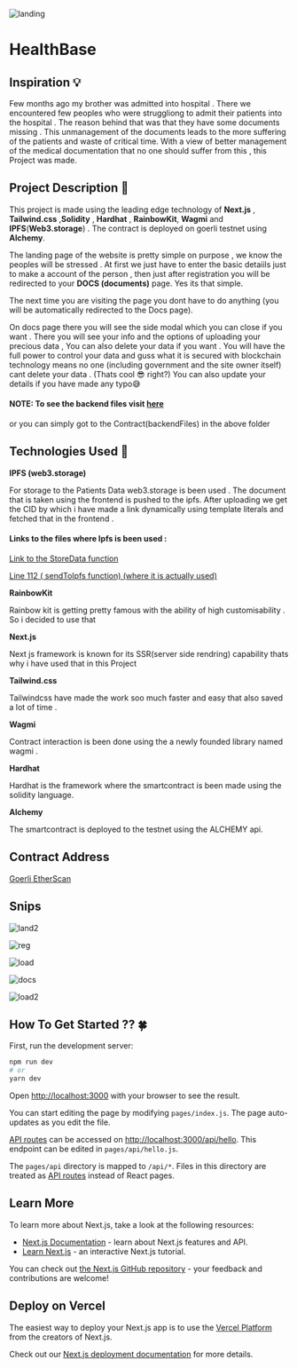 ![landing](https://user-images.githubusercontent.com/98407930/183013671-ac02cd0f-6d5e-4334-9f78-650d012512c3.png)

# HealthBase
## Inspiration 💡
 Few months ago my brother was admitted into hospital . There we encountered few peoples who were struggliong to admit their patients into the hospital
 . The reason behind that was that they have some documents missing . This unmanagement of the documents leads to the more suffering of the patients and 
 waste of critical time. With a view of better management of the medical documentation that no one should suffer from this ,  this Project was made.

## Project Description 📖

This project is made using the leading edge technology of <b>Next.js</b> , <b>Tailwind.css</b> ,<b>Solidity</b> , <b>Hardhat</b> , <b>RainbowKit</b>,
<b>Wagmi</b> and <b>IPFS</b>(<b>Web3.storage</b>) . The contract is deployed on goerli testnet using <b>Alchemy</b>.

The landing page of the website is pretty simple on purpose , we know the peoples will be stressed . At first we just have to enter the basic detaiils just to 
make a account of the person , then just after registration you will be redirected to your <b>DOCS (documents)</b> page. Yes its that simple.

The next time you are visiting the page you dont have to do anything (you will be automatically redirected to the Docs page).

On docs page there you will see the side modal which you can close if you want . There you will see your info and the options of uploading your 
precious data , You can also delete your data if you want . You will have the full power to control your data and guss what it is secured with blockchain 
technology means no one (including government and the site owner itself) cant delete your data . (Thats cool 😎 right?) You can also update your details if you 
have made any typo😅

#### NOTE: To see the backend files visit [here](https://github.com/shikhar360/web3Conf-project/tree/3178b386d943d263ed97cad9e66a9d821799c3cd/contract(backendFiles))
or you can simply got to the Contract(backendFiles) in the above folder


## Technologies Used 🔱

<b>IPFS (web3.storage)</b> 

For storage to the Patients Data web3.storage is been used . The document that is taken using the frontend is pushed to the ipfs.
After uploading we get the CID by which i have made a link dynamically using template literals and fetched that in the frontend . 

#### Links to the files where Ipfs is been used :
[Link to the StoreData function](https://github.com/shikhar360/web3Conf-project/blob/3178b386d943d263ed97cad9e66a9d821799c3cd/constants/StoreData.js)

[Line 112 ( sendToIpfs function) (where it is actually used) ](https://github.com/shikhar360/web3Conf-project/blob/3178b386d943d263ed97cad9e66a9d821799c3cd/pages/Docs.js)


<b>RainbowKit</b>

Rainbow kit is getting pretty famous with the ability of high customisability . So i decided to use that

<b>Next.js</b>

Next js framework is known for its SSR(server side rendring) capability thats why i have used that in this  Project

<b>Tailwind.css</b>

Tailwindcss have made the work soo much faster and easy that also saved a lot of time .

<b>Wagmi</b>

Contract interaction is been done using the a newly founded library named wagmi . 

<b>Hardhat</b>

Hardhat is the framework where the smartcontract is been made using the solidity language.

<b>Alchemy</b>

The smartcontract is deployed to the testnet using the ALCHEMY api.


## Contract Address

[Goerli EtherScan](https://goerli.etherscan.io/address/0xAde37a071466E65934F53e2eF2066592CEf982eE)




## Snips

![land2](https://user-images.githubusercontent.com/98407930/183024887-1a5c5924-2901-46dd-92cd-e9904e6a0c10.png)

![reg](https://user-images.githubusercontent.com/98407930/183024905-2df12081-cdce-4dfa-a895-fb88a831a865.png)

![load](https://user-images.githubusercontent.com/98407930/183024925-e2f862e8-77dd-4345-8b5a-38ee46ed960e.png)

![docs](https://user-images.githubusercontent.com/98407930/183024951-f69602b1-756c-4e73-8b74-decb358064c8.png)




![load2](https://user-images.githubusercontent.com/98407930/183025715-1370fefb-2d90-4bbf-9d29-d51d9dd9e60e.png)



## How To Get Started ?? 🍀

First, run the development server:

```bash
npm run dev
# or
yarn dev
```

Open [http://localhost:3000](http://localhost:3000) with your browser to see the result.

You can start editing the page by modifying `pages/index.js`. The page auto-updates as you edit the file.

[API routes](https://nextjs.org/docs/api-routes/introduction) can be accessed on [http://localhost:3000/api/hello](http://localhost:3000/api/hello). This endpoint can be edited in `pages/api/hello.js`.

The `pages/api` directory is mapped to `/api/*`. Files in this directory are treated as [API routes](https://nextjs.org/docs/api-routes/introduction) instead of React pages.

## Learn More

To learn more about Next.js, take a look at the following resources:

- [Next.js Documentation](https://nextjs.org/docs) - learn about Next.js features and API.
- [Learn Next.js](https://nextjs.org/learn) - an interactive Next.js tutorial.

You can check out [the Next.js GitHub repository](https://github.com/vercel/next.js/) - your feedback and contributions are welcome!

## Deploy on Vercel

The easiest way to deploy your Next.js app is to use the [Vercel Platform](https://vercel.com/new?utm_medium=default-template&filter=next.js&utm_source=create-next-app&utm_campaign=create-next-app-readme) from the creators of Next.js.

Check out our [Next.js deployment documentation](https://nextjs.org/docs/deployment) for more details.
